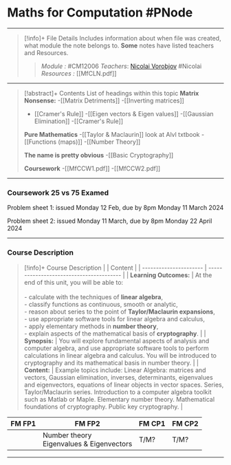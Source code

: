 # Maths for Computation #PNode
---
> [!info]+ File Details
> Includes information about when file was created, what module the note belongs to. **Some** notes have listed teachers and Resources.
> > *Module :* #CM12006 
> > *Teachers*:  [Nicolai Vorobjov](https://moodle.bath.ac.uk/user/profile.php?id=2806) #Nicolai 
> > *Resources :* 
> > 	[[MfCLN.pdf]]

---
> [!abstract]+ Contents
> List of headings within this topic
> **Matrix Nonsense:**
> 	-[[Matrix Detriments]]
> 	-[[Inverting matrices]]
> 	-	[[Cramer's Rule]]
> 	-[[Eigen vectors & Eigen values]] 
> 	-[[Gaussian Elimination]]
> 	-[[Cramer's Rule]]
> 	
> **Pure Mathematics** 
> 	-[[Taylor & Maclaurin]] look at Alvl txtbook 
> 	-[[Functions (maps)]]
> 	-[[Number Theory]]
> 	
> **The name is pretty obvious**
> 	-[[Basic Cryptography]]
> 	
> **Coursework**
> 	-[[MfCCW1.pdf]]
> 	-[[MfCCW2.pdf]]
---

### Coursework 25 vs 75 Examed

Problem sheet 1: issued Monday 12 Feb, due by 8pm Monday 11 March 2024

Problem sheet 2: issued Monday 11 March, due by 8pm Monday 22 April 2024

---

### Course Description

> [!info]+  Course Description
|                        | Content     |
| ---------------------- | ---------------------------------------- |
| **Learning Outcomes:** | At the end of this unit, you will be able to:<br><br>- calculate with the techniques of **linear algebra**,<br>- classify functions as continuous, smooth or analytic,<br>- reason about series to the point of **Taylor/Maclaurin expansions**,<br>- use appropriate software tools for linear algebra and calculus,<br>- apply elementary methods in **number theory**,<br>- explain aspects of the mathematical basis of **cryptography**. |
| **Synopsis:**          | You will explore fundamental aspects of analysis and computer algebra, and use appropriate software tools to perform calculations in linear algebra and calculus. You will be introduced to cryptography and its mathematical basis in number theory.                                                                                                                                                                                         |
| **Content:**           | Example topics include: Linear Algebra: matrices and vectors, Gaussian elimination, inverses, determinants, eigenvalues and eigenvectors, equations of linear objects in vector spaces. Series, Taylor/Maclaurin series. Introduction to a computer algebra toolkit such as Matlab or Maple. Elementary number theory. Mathematical foundations of cryptography. Public key cryptography.                                                     |

| FM FP1 | FM FP2                                       | FM CP1 | FM CP2 |
| ------ | -------------------------------------------- | ------ | ------ |
|        | Number theory <br>Eigenvalues & Eigenvectors | T/M?   | T/M?   |

---